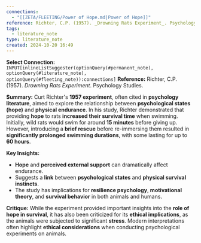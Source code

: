 ```yaml
---
connections:
  - "[[ZETA/FLEETING/Power of Hope.md|Power of Hope]]"
reference: Richter, C.P. (1957). _Drowning Rats Experiment_. Psychology Studies.
tags:
  - literature_note
type: literature_note
created: 2024-10-20 16:49
---
```

**Select Connection:** `INPUT[inlineListSuggester(optionQuery(#permanent_note), optionQuery(#literature_note), optionQuery(#fleeting_note)):connections]`
**Reference:**
Richter, C.P. (1957). _Drowning Rats Experiment_. Psychology Studies.

**Summary:**
Curt Richter's **1957 experiment**, often cited in **psychology literature**, aimed to explore the relationship between **psychological states (hope)** and **physical endurance**. In his study, Richter demonstrated that providing **hope** to rats **increased their survival time** when swimming. Initially, wild rats would swim for around **15 minutes** before giving up. However, introducing a **brief rescue** before re-immersing them resulted in **significantly prolonged swimming durations**, with some lasting for up to **60 hours**.

**Key Insights:**

- **Hope** and **perceived external support** can dramatically affect endurance.
- Suggests a **link** between **psychological states** and **physical survival instincts**.
- The study has implications for **resilience psychology**, **motivational theory**, and **survival behavior** in both animals and humans.

**Critique:**
While the experiment provided important insights into the **role of hope in survival**, it has also been criticized for its **ethical implications**, as the animals were subjected to significant **stress**. Modern interpretations often highlight **ethical considerations** when conducting psychological experiments on animals.
